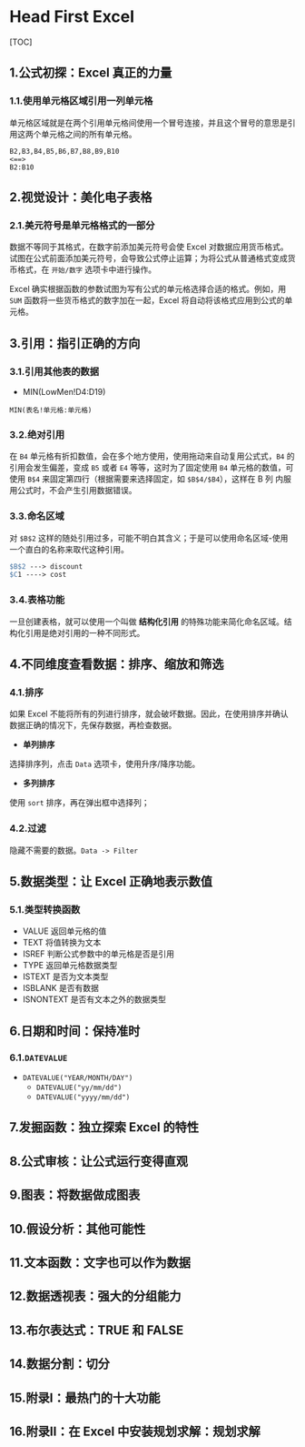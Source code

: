 # Head First Excel

[TOC]

## 1.公式初探：Excel 真正的力量

### 1.1.使用单元格区域引用一列单元格

单元格区域就是在两个引用单元格间使用一个冒号连接，并且这个冒号的意思是引用这两个单元格之间的所有单元格。

```
B2,B3,B4,B5,B6,B7,B8,B9,B10
<==>
B2:B10
```

## 2.视觉设计：美化电子表格

### 2.1.美元符号是单元格格式的一部分

数据不等同于其格式，在数字前添加美元符号会使 Excel 对数据应用货币格式。试图在公式前面添加美元符号，会导致公式停止运算；为将公式从普通格式变成货币格式，在 `开始/数字` 选项卡中进行操作。

Excel 确实根据函数的参数试图为写有公式的单元格选择合适的格式。例如，用 `SUM` 函数将一些货币格式的数字加在一起，Excel 将自动将该格式应用到公式的单元格。

## 3.引用：指引正确的方向

### 3.1.引用其他表的数据

- MIN(LowMen!D4:D19)

```
MIN(表名!单元格:单元格)
```

### 3.2.绝对引用

在 `B4` 单元格有折扣数值，会在多个地方使用，使用拖动来自动复用公式式，`B4` 的引用会发生偏差，变成 `B5` 或者 `E4` 等等，这时为了固定使用 `B4` 单元格的数值，可使用 `B$4` 来固定第四行（根据需要来选择固定，如 `$B$4/$B4`），这样在 B 列 内服用公式时，不会产生引用数据错误。

### 3.3.命名区域

对 `$B$2` 这样的随处引用过多，可能不明白其含义；于是可以使用命名区域-使用一个直白的名称来取代这种引用。

```mk
$B$2 ---> discount
$C1 ----> cost
```

### 3.4.表格功能

一旦创建表格，就可以使用一个叫做 **结构化引用** 的特殊功能来简化命名区域。结构化引用是绝对引用的一种不同形式。

## 4.不同维度查看数据：排序、缩放和筛选

### 4.1.排序

如果 Excel 不能将所有的列进行排序，就会破坏数据。因此，在使用排序并确认数据正确的情况下，先保存数据，再检查数据。

- **单列排序**

选择排序列，点击 `Data` 选项卡，使用升序/降序功能。

- **多列排序**

使用 `sort` 排序，再在弹出框中选择列；

### 4.2.过滤

隐藏不需要的数据。`Data -> Filter`

## 5.数据类型：让 Excel 正确地表示数值

### 5.1.类型转换函数

- VALUE 返回单元格的值
- TEXT 将值转换为文本
- ISREF 判断公式参数中的单元格是否是引用
- TYPE 返回单元格数据类型
- ISTEXT 是否为文本类型
- ISBLANK 是否有数据
- ISNONTEXT 是否有文本之外的数据类型

## 6.日期和时间：保持准时

### 6.1.`DATEVALUE`

- `DATEVALUE("YEAR/MONTH/DAY")`
  - `DATEVALUE("yy/mm/dd")`
  - `DATEVALUE("yyyy/mm/dd")`

## 7.发掘函数：独立探索 Excel 的特性

## 8.公式审核：让公式运行变得直观

## 9.图表：将数据做成图表

## 10.假设分析：其他可能性

## 11.文本函数：文字也可以作为数据

## 12.数据透视表：强大的分组能力

## 13.布尔表达式：TRUE 和 FALSE

## 14.数据分割：切分

## 15.附录I：最热门的十大功能

## 16.附录II：在 Excel 中安装规划求解：规划求解
